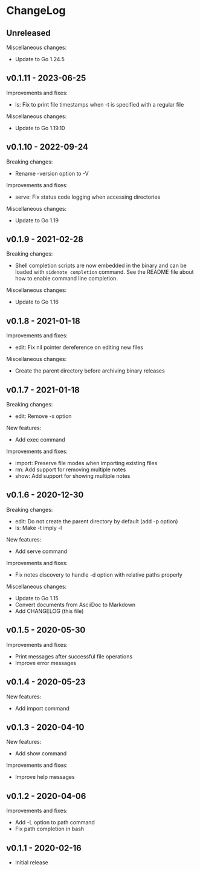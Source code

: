 # ChangeLog

## Unreleased

Miscellaneous changes:

 * Update to Go 1.24.5

## v0.1.11 - 2023-06-25

Improvements and fixes:

 * ls: Fix to print file timestamps when -t is specified with a regular file

Miscellaneous changes:

 * Update to Go 1.19.10

## v0.1.10 - 2022-09-24

Breaking changes:

 * Rename -version option to -V

Improvements and fixes:

 * serve: Fix status code logging when accessing directories

Miscellaneous changes:

 * Update to Go 1.19

## v0.1.9 - 2021-02-28

Breaking changes:

 * Shell completion scripts are now embedded in the binary and can be loaded with `sidenote completion` command.
   See the README file about how to enable command line completion.

Miscellaneous changes:

 * Update to Go 1.16

## v0.1.8 - 2021-01-18

Improvements and fixes:

 * edit: Fix nil pointer dereference on editing new files

Miscellaneous changes:

 * Create the parent directory before archiving binary releases

## v0.1.7 - 2021-01-18

Breaking changes:

 * edit: Remove -x option

New features:

 * Add exec command

Improvements and fixes:

 * import: Preserve file modes when importing existing files
 * rm: Add support for removing multiple notes
 * show: Add support for showing multiple notes

## v0.1.6 - 2020-12-30

Breaking changes:

 * edit: Do not create the parent directory by default (add -p option)
 * ls: Make -t imply -l

New features:

 * Add serve command

Improvements and fixes:

 * Fix notes discovery to handle -d option with relative paths properly

Miscellaneous changes:

 * Update to Go 1.15
 * Convert documents from AsciiDoc to Markdown
 * Add CHANGELOG (this file)

## v0.1.5 - 2020-05-30

Improvements and fixes:

 * Print messages after successful file operations
 * Improve error messages

## v0.1.4 - 2020-05-23

New features:

 * Add import command

## v0.1.3 - 2020-04-10

New features:

 * Add show command

Improvements and fixes:

 * Improve help messages

## v0.1.2 - 2020-04-06

Improvements and fixes:

 * Add -L option to path command
 * Fix path completion in bash

## v0.1.1 - 2020-02-16

 * Initial release

